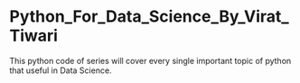 # Python_For_Data_Science_By_Virat_Tiwari
This python code of series will cover every single important topic of python that useful in Data Science.
